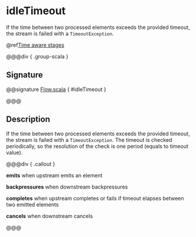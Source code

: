 # idleTimeout

If the time between two processed elements exceeds the provided timeout, the stream is failed with a `TimeoutException`.

@ref[Time aware stages](../index.md#time-aware-stages)

@@@div { .group-scala }

## Signature

@@signature [Flow.scala]($akka$/akka-stream/src/main/scala/akka/stream/scaladsl/Flow.scala) { #idleTimeout }

@@@

## Description

If the time between two processed elements exceeds the provided timeout, the stream is failed
with a `TimeoutException`. The timeout is checked periodically, so the resolution of the
check is one period (equals to timeout value).


@@@div { .callout }

**emits** when upstream emits an element

**backpressures** when downstream backpressures

**completes** when upstream completes or fails if timeout elapses between two emitted elements

**cancels** when downstream cancels

@@@

